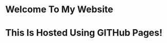 <!DOCTYPE html>
<html>
  <head>
    <title>My Simple Website</title>
      <style>
          p{
          background-color="red";
          }
      </style>
  </head>
  <body>
    <h1>Welcome To My Website<h1>
      <p>This Is Hosted Using GITHub Pages!</p>
  </body>
</html>
